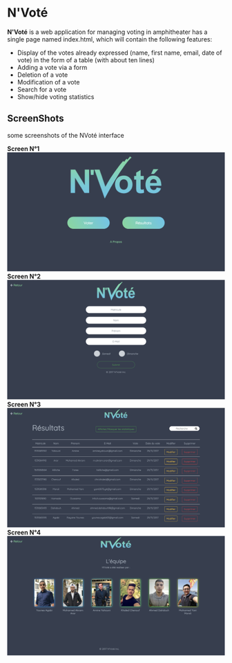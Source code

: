 # N'Voté


**N'Voté** is a web application for managing voting in amphitheater has a single page named index.html, which will contain the following features:

* Display of the votes already expressed (name, first name, email, date of vote) in the form of a table (with about ten lines) 
* Adding a vote via a form 
* Deletion of a vote 
* Modification of a vote 
* Search for a vote 
* Show/hide voting statistics
## ScreenShots
some screenshots of the NVoté interface

**Screen N°1**
![NVote Structure](/Screens/Screen1.png)
**Screen N°2**
![NVote Structure](/Screens/Screen2.png)
**Screen N°3**
![NVote Structure](/Screens/Screen3.png)
**Screen N°4**
![NVote Structure](/Screens/Screen4.png)